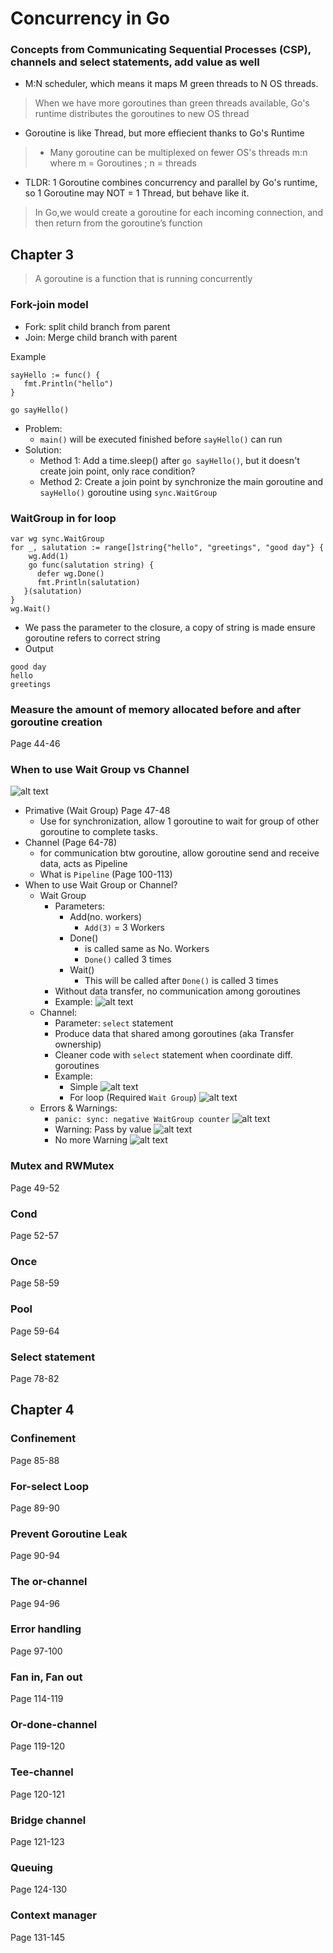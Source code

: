 # Concurrency in Go
### Concepts from Communicating Sequential Processes (CSP), channels and select statements, add value as well
- M:N scheduler, which means it maps M green threads to N OS threads.
> When we have more goroutines than green threads available, Go's runtime distributes the goroutines to new OS thread

- Goroutine is like Thread, but more effiecient thanks to Go's Runtime
> - Many goroutine can be multiplexed on fewer OS's threads m:n where 
m = Goroutines ; n = threads

- TLDR: 1 Goroutine combines concurrency and parallel by Go's runtime, so 1 Goroutine may NOT = 1 Thread, but behave like it. 
>  In Go,we would create a goroutine for each incoming connection, and then return from the goroutine’s function

## Chapter 3
> A goroutine is a function that is running concurrently

### Fork-join model 
   - Fork: split child branch from parent 
   - Join: Merge child branch with parent

Example
```
sayHello := func() {
   fmt.Println("hello")
}

go sayHello()
```
- Problem:
   - ```main()``` will be executed finished before ```sayHello()``` can run
- Solution:
   - Method 1: Add a time.sleep() after ```go sayHello()```, but it doesn't create join point, only race condition?
   - Method 2: Create a join point by synchronize the main goroutine and ```sayHello()``` goroutine using ```sync.WaitGroup```

### WaitGroup in for loop
```
var wg sync.WaitGroup
for _, salutation := range[]string{"hello", "greetings", "good day"} {
	wg.Add(1)
	go func(salutation string) {
      defer wg.Done()
      fmt.Println(salutation)
   }(salutation)
}
wg.Wait()
```
- We pass the parameter to the closure, a copy of string is made ensure goroutine refers to correct string
- Output
```
good day
hello
greetings
```
### Measure the amount of memory allocated before and after goroutine creation
Page 44-46
### When to use Wait Group vs Channel
![alt text](image.png)
- Primative (Wait Group) Page 47-48
   - Use for synchronization, allow 1 goroutine to wait for group of other goroutine to complete tasks.
- Channel (Page 64-78)
   - for communication btw goroutine, allow goroutine send and receive data, acts as Pipeline
   - What is ```Pipeline``` (Page 100-113)
- When to use Wait Group or Channel?
   - Wait Group 
      - Parameters: 
         - Add(no. workers)
            - ```Add(3)``` = 3 Workers  
         - Done()
            - is called same as No. Workers
            - ```Done()``` called 3 times
         - Wait() 
            - This will be called after ```Done()``` is called 3 times
      - Without data transfer, no communication among goroutines
      - Example:
      ![alt text](image-3.png) 
   - Channel:
      - Parameter: ```select``` statement
      - Produce data that shared among goroutines (aka Transfer ownership)
      - Cleaner code with ```select``` statement when coordinate diff. goroutines
      - Example:
         - Simple 
      ![alt text](image-4.png)
         - For loop (Required ```Wait Group```)
         ![alt text](image-6.png)
   - Errors & Warnings: 
      - ```panic: sync: negative WaitGroup counter```
      ![alt text](image-5.png) 
      - Warning: Pass by value
      ![alt text](image-1.png)
      - No more Warning
      ![alt text](image-2.png)  
   
   
### Mutex and RWMutex
Page 49-52
### Cond
Page 52-57
### Once
Page 58-59
### Pool
Page 59-64
### Select statement
Page 78-82
## Chapter 4
### Confinement
Page 85-88
### For-select Loop
Page 89-90
### Prevent Goroutine Leak
Page 90-94
### The or-channel
Page 94-96
### Error handling
Page 97-100
### Fan in, Fan out
Page 114-119
### Or-done-channel
Page 119-120
### Tee-channel
Page 120-121
### Bridge channel
Page 121-123
### Queuing
Page 124-130
### Context manager
Page 131-145
